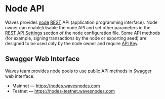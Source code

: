# Node API

Waves provides [node](/en/blockchain/node/) [REST](https://en.wikipedia.org/wiki/Representational_state_transfer) API (application programming interface). Node owner can enable/disable the node API and set other parameters in the [REST API Settings](/en/waves-node/node-configuration#rest-api-settings) section of the node configuration file. Some API methods (for example, signing transactions by the node or exporting seed) are designed to be used only by the node owner and require [API Key](/en/waves-node/node-api/api-key).

## Swagger Web Interface

Waves team provides node pools to use public API methods in [Swagger](https://swagger.io) web interface:

* Mainnet — <https://nodes.wavesnodes.com>
* Testnet — <https://nodes-testnet.wavesnodes.com>
